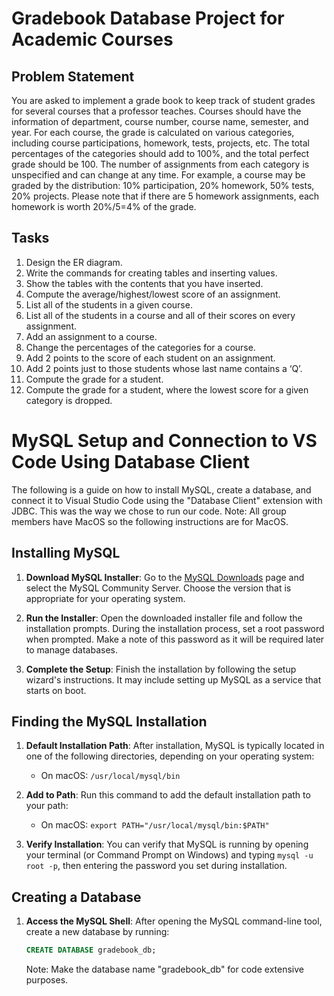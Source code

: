 # Gradebook Database Project for Academic Courses

## Problem Statement

You are asked to implement a grade book to keep track of student grades for several courses that a professor teaches. Courses should have the information of department, course number, course name, semester, and year. For each course, the grade is calculated on various categories, including course participations, homework, tests, projects, etc. The total percentages of the categories should add to 100%, and the total perfect grade should be 100. The number of assignments from each category is unspecified and can change at any time. For example, a course may be graded by the distribution: 10% participation, 20% homework, 50% tests, 20% projects. Please note that if there are 5 homework assignments, each homework is worth 20%/5=4% of the grade.

## Tasks

1. Design the ER diagram.
2. Write the commands for creating tables and inserting values.
3. Show the tables with the contents that you have inserted.
4. Compute the average/highest/lowest score of an assignment.
5. List all of the students in a given course.
6. List all of the students in a course and all of their scores on every assignment.
7. Add an assignment to a course.
8. Change the percentages of the categories for a course.
9. Add 2 points to the score of each student on an assignment.
10. Add 2 points just to those students whose last name contains a ‘Q’.
11. Compute the grade for a student.
12. Compute the grade for a student, where the lowest score for a given category is dropped.

# MySQL Setup and Connection to VS Code Using Database Client

The following is a guide on how to install MySQL, create a database, and connect it to Visual Studio Code using the "Database Client" extension with JDBC. This was the way we chose to run our code. Note: All group members have MacOS so the following instructions are for MacOS.

## Installing MySQL

1. **Download MySQL Installer**: Go to the [MySQL Downloads](https://dev.mysql.com/downloads/) page and select the MySQL Community Server. Choose the version that is appropriate for your operating system.

2. **Run the Installer**: Open the downloaded installer file and follow the installation prompts. During the installation process, set a root password when prompted. Make a note of this password as it will be required later to manage databases.

3. **Complete the Setup**: Finish the installation by following the setup wizard's instructions. It may include setting up MySQL as a service that starts on boot.

## Finding the MySQL Installation

1. **Default Installation Path**: After installation, MySQL is typically located in one of the following directories, depending on your operating system:
   - On macOS: `/usr/local/mysql/bin`

2. **Add to Path**: Run this command to add the default installation path to your path: 
   - On macOS: `export PATH="/usr/local/mysql/bin:$PATH"`

3. **Verify Installation**: You can verify that MySQL is running by opening your terminal (or Command Prompt on Windows) and typing `mysql -u root -p`, then entering the password you set during installation.

## Creating a Database

1. **Access the MySQL Shell**: After opening the MySQL command-line tool, create a new database by running:
   ```sql
   CREATE DATABASE gradebook_db;
   ```
   Note: Make the database name "gradebook_db" for code extensive purposes.



